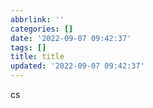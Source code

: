```yaml
---
abbrlink: ''
categories: []
date: '2022-09-07 09:42:37'
tags: []
title: title
updated: '2022-09-07 09:42:37'
---
```

cs
